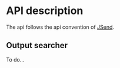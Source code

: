 # API description

The api follows the api convention of [JSend](https://github.com/omniti-labs/jsend).

## Output searcher

To do...
